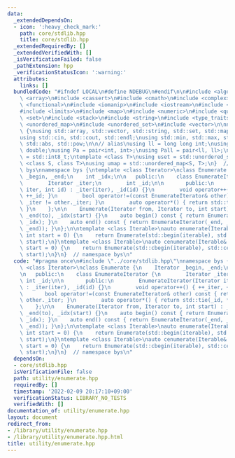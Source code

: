 ```yaml
---
data:
  _extendedDependsOn:
  - icon: ':heavy_check_mark:'
    path: core/stdlib.hpp
    title: core/stdlib.hpp
  _extendedRequiredBy: []
  _extendedVerifiedWith: []
  _isVerificationFailed: false
  _pathExtension: hpp
  _verificationStatusIcon: ':warning:'
  attributes:
    links: []
  bundledCode: "#ifndef LOCAL\n#define NDEBUG\n#endif\n\n#include <algorithm>\n#include\
    \ <array>\n#include <cassert>\n#include <cmath>\n#include <complex>\n#include\
    \ <functional>\n#include <iomanip>\n#include <iostream>\n#include <iterator>\n\
    #include <limits>\n#include <map>\n#include <numeric>\n#include <queue>\n#include\
    \ <set>\n#include <stack>\n#include <string>\n#include <type_traits>\n#include\
    \ <unordered_map>\n#include <unordered_set>\n#include <vector>\n\nnamespace bys\
    \ {\nusing std::array, std::vector, std::string, std::set, std::map, std::pair;\n\
    using std::cin, std::cout, std::endl;\nusing std::min, std::max, std::sort, std::reverse,\
    \ std::abs, std::pow;\n\n// alias\nusing ll = long long int;\nusing ld = long\
    \ double;\nusing Pa = pair<int, int>;\nusing Pall = pair<ll, ll>;\nusing ibool\
    \ = std::int8_t;\ntemplate <class T>\nusing uset = std::unordered_set<T>;\ntemplate\
    \ <class S, class T>\nusing umap = std::unordered_map<S, T>;\n}  // namespace\
    \ bys\nnamespace bys {\ntemplate <class Iterator>\nclass Enumerate {\n    Iterator\
    \ _begin, _end;\n    int _idx;\n\n   public:\n    class EnumerateIterator {\n\
    \        Iterator _iter;\n        int _id;\n\n       public:\n        EnumerateIterator(Iterator\
    \ iter, int id) : _iter(iter), _id(id) {}\n        void operator++() { ++_iter,\
    \ ++_id; }\n        bool operator!=(const EnumerateIterator& other) const { return\
    \ _iter != other._iter; }\n        auto operator*() { return std::tie(_id, *_iter);\
    \ }\n    };\n\n    Enumerate(Iterator from, Iterator to, int start) : _begin(from),\
    \ _end(to), _idx(start) {}\n    auto begin() const { return EnumerateIterator(_begin,\
    \ _idx); }\n    auto end() const { return EnumerateIterator(_end, _idx + std::distance(_begin,\
    \ _end)); }\n};\n\ntemplate <class Iterable>\nauto enumerate(Iterable& iterable,\
    \ int start = 0) {\n    return Enumerate(std::begin(iterable), std::end(iterable),\
    \ start);\n}\ntemplate <class Iterable>\nauto cenumerate(Iterable& iterable, int\
    \ start = 0) {\n    return Enumerate(std::cbegin(iterable), std::cend(iterable),\
    \ start);\n}\n}  // namespace bys\n"
  code: "#pragma once\n#include \"../core/stdlib.hpp\"\nnamespace bys {\ntemplate\
    \ <class Iterator>\nclass Enumerate {\n    Iterator _begin, _end;\n    int _idx;\n\
    \n   public:\n    class EnumerateIterator {\n        Iterator _iter;\n       \
    \ int _id;\n\n       public:\n        EnumerateIterator(Iterator iter, int id)\
    \ : _iter(iter), _id(id) {}\n        void operator++() { ++_iter, ++_id; }\n \
    \       bool operator!=(const EnumerateIterator& other) const { return _iter !=\
    \ other._iter; }\n        auto operator*() { return std::tie(_id, *_iter); }\n\
    \    };\n\n    Enumerate(Iterator from, Iterator to, int start) : _begin(from),\
    \ _end(to), _idx(start) {}\n    auto begin() const { return EnumerateIterator(_begin,\
    \ _idx); }\n    auto end() const { return EnumerateIterator(_end, _idx + std::distance(_begin,\
    \ _end)); }\n};\n\ntemplate <class Iterable>\nauto enumerate(Iterable& iterable,\
    \ int start = 0) {\n    return Enumerate(std::begin(iterable), std::end(iterable),\
    \ start);\n}\ntemplate <class Iterable>\nauto cenumerate(Iterable& iterable, int\
    \ start = 0) {\n    return Enumerate(std::cbegin(iterable), std::cend(iterable),\
    \ start);\n}\n}  // namespace bys\n"
  dependsOn:
  - core/stdlib.hpp
  isVerificationFile: false
  path: utility/enumerate.hpp
  requiredBy: []
  timestamp: '2022-02-09 20:17:10+09:00'
  verificationStatus: LIBRARY_NO_TESTS
  verifiedWith: []
documentation_of: utility/enumerate.hpp
layout: document
redirect_from:
- /library/utility/enumerate.hpp
- /library/utility/enumerate.hpp.html
title: utility/enumerate.hpp
---
```

